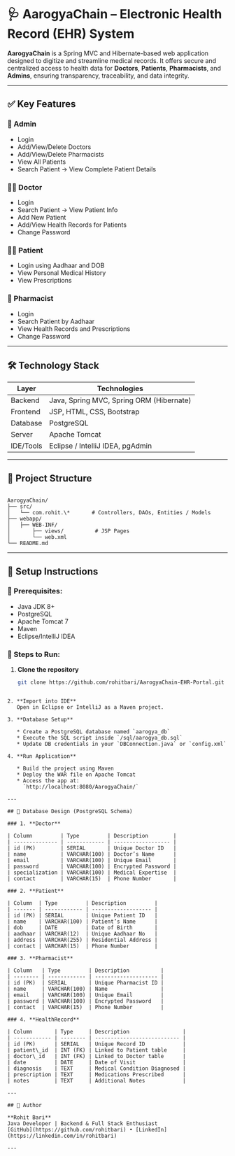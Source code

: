 
# 🩺 AarogyaChain – Electronic Health Record (EHR) System

**AarogyaChain** is a Spring MVC and Hibernate-based web application designed to digitize and streamline medical records. It offers secure and centralized access to health data for **Doctors**, **Patients**, **Pharmacists**, and **Admins**, ensuring transparency, traceability, and data integrity.

---

## ✅ Key Features

### 🏥 Admin
- Login
- Add/View/Delete Doctors
- Add/View/Delete Pharmacists
- View All Patients
- Search Patient → View Complete Patient Details

### 👨‍⚕️ Doctor
- Login
- Search Patient → View Patient Info
- Add New Patient
- Add/View Health Records for Patients
- Change Password

### 🧑‍💻 Patient
- Login using Aadhaar and DOB
- View Personal Medical History
- View Prescriptions

### 💊 Pharmacist
- Login
- Search Patient by Aadhaar
- View Health Records and Prescriptions
- Change Password

---

## 🛠️ Technology Stack

| Layer        | Technologies                                       |
|--------------|----------------------------------------------------|
| Backend      | Java, Spring MVC, Spring ORM (Hibernate)           |
| Frontend     | JSP, HTML, CSS, Bootstrap                          |
| Database     | PostgreSQL                                         |
| Server       | Apache Tomcat                                      |
| IDE/Tools    | Eclipse / IntelliJ IDEA, pgAdmin                   |

---

## 📁 Project Structure

```

AarogyaChain/
├── src/
│   └── com.rohit.\*       # Controllers, DAOs, Entities / Models
├── webapp/
│   ├── WEB-INF/
│       ├── views/          # JSP Pages
│       └── web.xml
└── README.md

````

---

## 🧪 Setup Instructions

### 🔧 Prerequisites:
- Java JDK 8+
- PostgreSQL
- Apache Tomcat 7
- Maven
- Eclipse/IntelliJ IDEA

### 🚀 Steps to Run:

1. **Clone the repository**
   ```bash
   git clone https://github.com/rohitbari/AarogyaChain-EHR-Portal.git
````

2. **Import into IDE**
   Open in Eclipse or IntelliJ as a Maven project.

3. **Database Setup**

   * Create a PostgreSQL database named `aarogya_db`
   * Execute the SQL script inside `/sql/aarogya_db.sql`
   * Update DB credentials in your `DBConnection.java` or `config.xml`

4. **Run Application**

   * Build the project using Maven
   * Deploy the WAR file on Apache Tomcat
   * Access the app at:
     `http://localhost:8080/AarogyaChain/`

---

## 🧾 Database Design (PostgreSQL Schema)

### 1. **Doctor**

| Column         | Type         | Description        |
| -------------- | ------------ | ------------------ |
| id (PK)        | SERIAL       | Unique Doctor ID   |
| name           | VARCHAR(100) | Doctor’s Name      |
| email          | VARCHAR(100) | Unique Email       |
| password       | VARCHAR(100) | Encrypted Password |
| specialization | VARCHAR(100) | Medical Expertise  |
| contact        | VARCHAR(15)  | Phone Number       |

### 2. **Patient**

| Column  | Type         | Description         |
| ------- | ------------ | ------------------- |
| id (PK) | SERIAL       | Unique Patient ID   |
| name    | VARCHAR(100) | Patient’s Name      |
| dob     | DATE         | Date of Birth       |
| aadhaar | VARCHAR(12)  | Unique Aadhaar No   |
| address | VARCHAR(255) | Residential Address |
| contact | VARCHAR(15)  | Phone Number        |

### 3. **Pharmacist**

| Column   | Type         | Description          |
| -------- | ------------ | -------------------- |
| id (PK)  | SERIAL       | Unique Pharmacist ID |
| name     | VARCHAR(100) | Name                 |
| email    | VARCHAR(100) | Unique Email         |
| password | VARCHAR(100) | Encrypted Password   |
| contact  | VARCHAR(15)  | Phone Number         |

### 4. **HealthRecord**

| Column       | Type     | Description                 |
| ------------ | -------- | --------------------------- |
| id (PK)      | SERIAL   | Unique Record ID            |
| patient\_id  | INT (FK) | Linked to Patient table     |
| doctor\_id   | INT (FK) | Linked to Doctor table      |
| date         | DATE     | Date of Visit               |
| diagnosis    | TEXT     | Medical Condition Diagnosed |
| prescription | TEXT     | Medications Prescribed      |
| notes        | TEXT     | Additional Notes            |

---

## 👤 Author

**Rohit Bari**
Java Developer | Backend & Full Stack Enthusiast
[GitHub](https://github.com/rohitbari) • [LinkedIn](https://linkedin.com/in/rohitbari)

---

